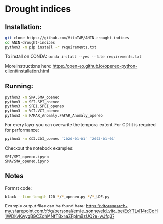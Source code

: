 # Drought indices

## Installation:

```bash
git clone https://github.com/VitoTAP/ANIN-drought-indices
cd ANIN-drought-indices
python3 -m pip install -r requirements.txt
```

To install on CONDA: `conda install --yes --file requirements.txt`

More instructions here: https://open-eo.github.io/openeo-python-client/installation.html

## Running:

```bash
python3 -m SMA.SMA_openeo
python3 -m SPI.SPI_openeo
python3 -m SPEI.SPEI_openeo
python3 -m VCI.VCI_openeo
python3 -m FAPAR_Anomaly.FAPAR_Anomaly_openeo
```

For every layer you can overwrite the temporal extent. For CDI it is required for performance:
```bash
python3 -m CDI.CDI_openeo "2020-01-01" "2023-01-01"
```

Checkout the notebook examples:
```
SPI/SPI_openeo.ipynb
SMA/SMA_openeo.ipynb
```

## Notes

Format code:
```bash
black --line-length 120 */*_openeo.py */*_UDF.py
```

Example output files can be found here: https://vitoresearch-my.sharepoint.com/:f:/g/personal/emile_sonneveld_vito_be/EoYTLvl14rdCoH1WDKvKwygBGCZdhMNfTBxnaZFpImBzUQ?e=wJfq37
